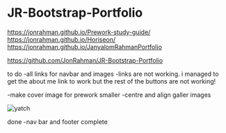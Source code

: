 # JR-Bootstrap-Portfolio


https://jonrahman.github.io/Prework-study-guide/
https://jonrahman.github.io/Horiseon/
https://jonrahman.github.io/JanyalomRahmanPortfolio


https://github.com/JonRahman/JR-Bootstrap-Portfolio



to do
-all links for navbar and images
    -links are not working. i managed to get the about me link to work but the rest of the buttons are not working!
    


-make cover image for prework smaller
-centre and align galler images


![yatch](https://github.com/JonRahman/JR-Bootstrap-Portfolio/assets/145556007/82bdc96e-a3b5-45d9-b633-85ce7443a5da)


done
-nav bar and footer complete
